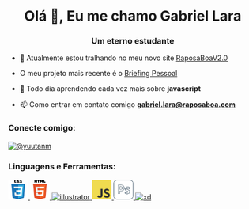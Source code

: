 <h1 align="center">Olá 👋, Eu me chamo Gabriel Lara</h1>
<h3 align="center">Um eterno estudante</h3>

- 🔭 Atualmente estou tralhando no meu novo site [RaposaBoaV2.0](https://github.com/gabrielbr619/RaposaBoaV2)
-   O meu projeto mais recente é o [Briefing Pessoal](https://github.com/gabrielbr619/form-frontend/)

- 🌱 Todo dia aprendendo cada vez mais sobre **javascript**

- 📫 Como entrar em contato comigo **gabriel.lara@raposaboa.com**

<h3 align="left">Conecte comigo:</h3>
<p align="left">
<a href="https://www.instagram.com/yuutanm/" target="blank"><img align="center" src="https://cdn.jsdelivr.net/npm/simple-icons@3.0.1/icons/instagram.svg" alt="@yuutanm" height="30" width="40" /></a>
</p>

<h3 align="left">Linguagens e Ferramentas:</h3>
<p align="left"> <a href="https://www.w3schools.com/css/" target="_blank"> <img src="https://raw.githubusercontent.com/devicons/devicon/master/icons/css3/css3-original-wordmark.svg" alt="css3" width="40" height="40"/> </a> <a href="https://www.w3.org/html/" target="_blank"> <img src="https://raw.githubusercontent.com/devicons/devicon/master/icons/html5/html5-original-wordmark.svg" alt="html5" width="40" height="40"/> </a> <a href="https://www.adobe.com/in/products/illustrator.html" target="_blank"> <img src="https://www.vectorlogo.zone/logos/adobe_illustrator/adobe_illustrator-icon.svg" alt="illustrator" width="40" height="40"/> </a> <a href="https://developer.mozilla.org/en-US/docs/Web/JavaScript" target="_blank"> <img src="https://raw.githubusercontent.com/devicons/devicon/master/icons/javascript/javascript-original.svg" alt="javascript" width="40" height="40"/> </a> <a href="https://www.photoshop.com/en" target="_blank"> <img src="https://raw.githubusercontent.com/devicons/devicon/master/icons/photoshop/photoshop-line.svg" alt="photoshop" width="40" height="40"/> </a> <a href="https://www.adobe.com/products/xd.html" target="_blank"> <img src="https://cdn.worldvectorlogo.com/logos/adobe-xd.svg" alt="xd" width="40" height="40"/> </a> </p>
